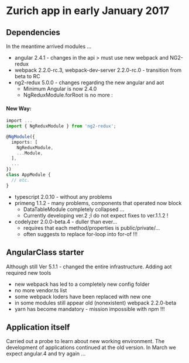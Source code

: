 # Zurich app in early January 2017
## Dependencies
In the meantime arrived modules ...
* angular 2.4.1 - changes in the api > must use new webpack and NG2-redux
* webpack 2.2.0-rc.3, webpack-dev-server 2.2.0-rc.0 - transition from beta to RC
* ng2-redux 5.0.0 - changes regarding the new angular and aot
    * Minimum Angular is now 2.4.0
    * NgReduxModule.forRoot is no more : 

#### New Way:

```typescript
import ...
import { NgReduxModule } from 'ng2-redux';

@NgModule({
  imports: [
    NgReduxModule,
    ...Module,
  ],
  ...
})
class AppModule {
  // etc.
}
```
* typescript 2.0.10 - without any problems
* primeng 1.1.2 - many problems, components that operated now block 
    * DataTableModule completely collapsed ...
    * Currently developing ver.2 ;I do not expect fixes to ver.1.1.2 !
* codelyzer 2.0.0-beta.4  - duller than ever...
    * requires that each method/properties is public/private/...
    * often suggests to replace for-loop into for-of !!!

## AngularClass starter
Although still Ver 5.1.1 - changed the entire infrastructure. Adding aot required new tools
* new webpack has led to a completely new config folder
* no more vendor.ts list
* some webpack loders have been replaced with new one
* in some modules still appear old (nonexistent) webpack 2.2.0-beta
* yarn has become mandatory - mission impossible with npm !!!

## Application itself
Carried out a probe to learn about new working environment. 
The development of applications continued at the old version.
In March we expect angular.4 and try again ...
